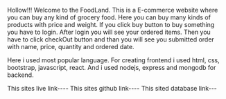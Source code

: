 Hollow!!!
Welcome to the FoodLand.
This is a E-commerce website where you can buy any kind of grocery food. Here you can buy many kinds of products with price and weight. If you click buy button to buy something you have to login. After login you will see your ordered items. Then you have to click checkOut button and than you will see you submitted order with name, price, quantity and ordered date.

Here i used most popular language. For creating frontend i used html, css, bootstrap, javascript, react. And i used nodejs, express and mongodb for backend.

This sites live link----
This sites github link----
This sited database link---